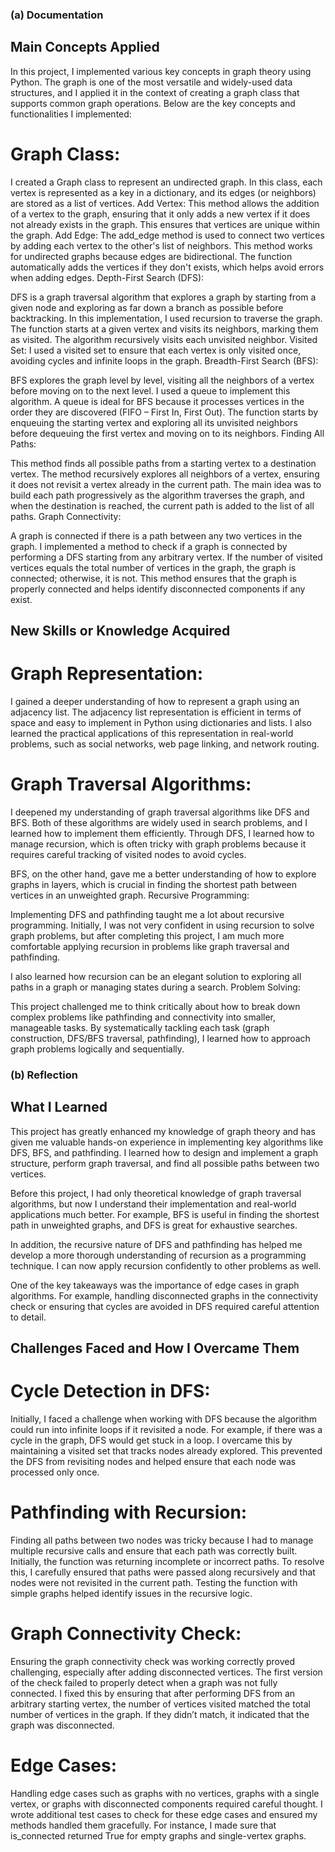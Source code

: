 ### (a) Documentation

## Main Concepts Applied

In this project, I implemented various key concepts in graph theory using Python. The graph is one of the most versatile and widely-used data structures, and I applied it in the context of creating a graph class that supports common graph operations. Below are the key concepts and functionalities I implemented:

# Graph Class:

I created a Graph class to represent an undirected graph. In this class, each vertex is represented as a key in a dictionary, and its edges (or neighbors) are stored as a list of vertices.
Add Vertex: This method allows the addition of a vertex to the graph, ensuring that it only adds a new vertex if it does not already exists in the graph. This ensures that vertices are unique within the graph.
Add Edge: The add_edge method is used to connect two vertices by adding each vertex to the other's list of neighbors. This method works for undirected graphs because edges are bidirectional. The function automatically adds the vertices if they don't exists, which helps avoid errors when adding edges.
Depth-First Search (DFS):

DFS is a graph traversal algorithm that explores a graph by starting from a given node and exploring as far down a branch as possible before backtracking.
In this implementation, I used recursion to traverse the graph. The function starts at a given vertex and visits its neighbors, marking them as visited. The algorithm recursively visits each unvisited neighbor.
Visited Set: I used a visited set to ensure that each vertex is only visited once, avoiding cycles and infinite loops in the graph.
Breadth-First Search (BFS):

BFS explores the graph level by level, visiting all the neighbors of a vertex before moving on to the next level. I used a queue to implement this algorithm. A queue is ideal for BFS because it processes vertices in the order they are discovered (FIFO – First In, First Out).
The function starts by enqueuing the starting vertex and exploring all its unvisited neighbors before dequeuing the first vertex and moving on to its neighbors.
Finding All Paths:

This method finds all possible paths from a starting vertex to a destination vertex. The method recursively explores all neighbors of a vertex, ensuring it does not revisit a vertex already in the current path.
The main idea was to build each path progressively as the algorithm traverses the graph, and when the destination is reached, the current path is added to the list of all paths.
Graph Connectivity:

A graph is connected if there is a path between any two vertices in the graph. I implemented a method to check if a graph is connected by performing a DFS starting from any arbitrary vertex. If the number of visited vertices equals the total number of vertices in the graph, the graph is connected; otherwise, it is not.
This method ensures that the graph is properly connected and helps identify disconnected components if any exist.

## New Skills or Knowledge Acquired

# Graph Representation:

I gained a deeper understanding of how to represent a graph using an adjacency list. The adjacency list representation is efficient in terms of space and easy to implement in Python using dictionaries and lists.
I also learned the practical applications of this representation in real-world problems, such as social networks, web page linking, and network routing.

# Graph Traversal Algorithms:

I deepened my understanding of graph traversal algorithms like DFS and BFS. Both of these algorithms are widely used in search problems, and I learned how to implement them efficiently.
Through DFS, I learned how to manage recursion, which is often tricky with graph problems because it requires careful tracking of visited nodes to avoid cycles.

BFS, on the other hand, gave me a better understanding of how to explore graphs in layers, which is crucial in finding the shortest path between vertices in an unweighted graph.
Recursive Programming:

Implementing DFS and pathfinding taught me a lot about recursive programming. Initially, I was not very confident in using recursion to solve graph problems, but after completing this project, I am much more comfortable applying recursion in problems like graph traversal and pathfinding.

I also learned how recursion can be an elegant solution to exploring all paths in a graph or managing states during a search.
Problem Solving:

This project challenged me to think critically about how to break down complex problems like pathfinding and connectivity into smaller, manageable tasks. By systematically tackling each task (graph construction, DFS/BFS traversal, pathfinding), I learned how to approach graph problems logically and sequentially.

### (b) Reflection

## What I Learned

This project has greatly enhanced my knowledge of graph theory and has given me valuable hands-on experience in implementing key algorithms like DFS, BFS, and pathfinding. I learned how to design and implement a graph structure, perform graph traversal, and find all possible paths between two vertices.

Before this project, I had only theoretical knowledge of graph traversal algorithms, but now I understand their implementation and real-world applications much better. For example, BFS is useful in finding the shortest path in unweighted graphs, and DFS is great for exhaustive searches.

In addition, the recursive nature of DFS and pathfinding has helped me develop a more thorough understanding of recursion as a programming technique. I can now apply recursion confidently to other problems as well.

One of the key takeaways was the importance of edge cases in graph algorithms. For example, handling disconnected graphs in the connectivity check or ensuring that cycles are avoided in DFS required careful attention to detail.

## Challenges Faced and How I Overcame Them

# Cycle Detection in DFS:

Initially, I faced a challenge when working with DFS because the algorithm could run into infinite loops if it revisited a node. For example, if there was a cycle in the graph, DFS would get stuck in a loop.
I overcame this by maintaining a visited set that tracks nodes already explored. This prevented the DFS from revisiting nodes and helped ensure that each node was processed only once.

# Pathfinding with Recursion:

Finding all paths between two nodes was tricky because I had to manage multiple recursive calls and ensure that each path was correctly built. Initially, the function was returning incomplete or incorrect paths.
To resolve this, I carefully ensured that paths were passed along recursively and that nodes were not revisited in the current path. Testing the function with simple graphs helped identify issues in the recursive logic.

# Graph Connectivity Check:

Ensuring the graph connectivity check was working correctly proved challenging, especially after adding disconnected vertices. The first version of the check failed to properly detect when a graph was not fully connected.
I fixed this by ensuring that after performing DFS from an arbitrary starting vertex, the number of vertices visited matched the total number of vertices in the graph. If they didn’t match, it indicated that the graph was disconnected.

# Edge Cases:

Handling edge cases such as graphs with no vertices, graphs with a single vertex, or graphs with disconnected components required careful thought.
I wrote additional test cases to check for these edge cases and ensured my methods handled them gracefully. For instance, I made sure that is_connected returned True for empty graphs and single-vertex graphs.
